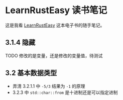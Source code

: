 # LearnRustEasy 读书笔记

这是我看 [LearnRustEasy](https://rustycab.github.io/LearnRustEasy/) 这本电子书的随手笔记。

## 3.1.4 隐藏

TODO 修改的是变量，还是修改的变量值，待测试

## 3.2 基本数据类型

- 弄清 3.2.1.1 中 `-5/3` 结果为 `-1` 的原理
- 3.2.3 中 `std::char::from` 是十进制还是可以指定进制
